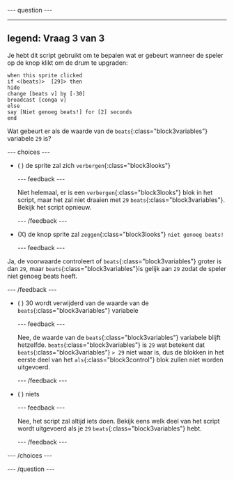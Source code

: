 
--- question ---

---
legend: Vraag 3 van 3
---

Je hebt dit script gebruikt om te bepalen wat er gebeurt wanneer de speler op de knop klikt om de drum te upgraden:

```blocks3
when this sprite clicked
if <(beats)>  [29]> then 
hide
change [beats v] by [-30] 
broadcast [conga v] 
else
say [Niet genoeg beats!] for [2] seconds 
end
```

Wat gebeurt er als de waarde van de `beats`{:class="block3variables"} variabele `29` is?

--- choices ---

- ( ) de sprite zal zich `verbergen`{:class="block3looks"}

  --- feedback ---

  Niet helemaal, er is een `verbergen`{:class="block3looks"} blok in het script, maar het zal niet draaien met `29` `beats`{:class="block3variables"}. Bekijk het script opnieuw.

  --- /feedback ---

- (X) de knop sprite zal `zeggen`{:class="block3looks"} `niet genoeg beats!`

  --- feedback ---

Ja, de voorwaarde controleert of `beats`{:class="block3variables"} groter is dan `29`, maar `beats`{:class="block3variables"}is gelijk aan `29` zodat de speler niet genoeg beats heeft.

  --- /feedback ---

- ( ) 30 wordt verwijderd van de waarde van de `beats`{:class="block3variables"} variabele

  --- feedback ---

  Nee, de waarde van de `beats`{:class="block3variables"} variabele blijft hetzelfde. `beats`{:class="block3variables"} is `29` wat betekent dat `beats`{:class="block3variables"} `> 29` niet waar is, dus de blokken in het eerste deel van het `als`{:class="block3control"} blok zullen niet worden uitgevoerd.

  --- /feedback ---

- ( ) niets

  --- feedback ---

  Nee, het script zal altijd iets doen. Bekijk eens welk deel van het script wordt uitgevoerd als je `29` `beats`{:class="block3variables"} hebt.

  --- /feedback ---

--- /choices ---

--- /question ---
